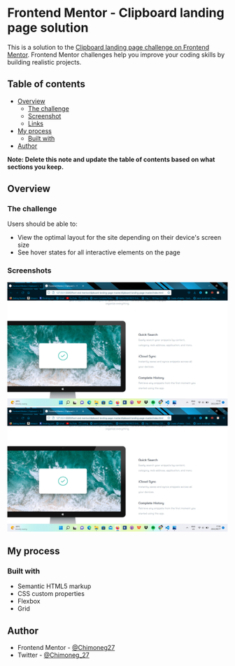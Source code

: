 # Frontend Mentor - Clipboard landing page solution

This is a solution to the [Clipboard landing page challenge on Frontend Mentor](https://www.frontendmentor.io/challenges/clipboard-landing-page-5cc9bccd6c4c91111378ecb9). Frontend Mentor challenges help you improve your coding skills by building realistic projects. 

## Table of contents

- [Overview](#overview)
  - [The challenge](#the-challenge)
  - [Screenshot](#screenshot)
  - [Links](#links)
- [My process](#my-process)
  - [Built with](#built-with)
- [Author](#author)


**Note: Delete this note and update the table of contents based on what sections you keep.**

## Overview

### The challenge

Users should be able to:

- View the optimal layout for the site depending on their device's screen size
- See hover states for all interactive elements on the page

### Screenshots

![Screenshot-1](images/Screenshot%20(21).png)
![Screenshot-2](images/Screenshot%20(21).png)

## My process

### Built with

- Semantic HTML5 markup
- CSS custom properties
- Flexbox
- Grid

## Author

- Frontend Mentor - [@Chimoneg27](https://www.frontendmentor.io/profile/Chimoneg27)
- Twitter - [@Chimoneg_27](https://www.twitter.com/Chimoneg_27)
